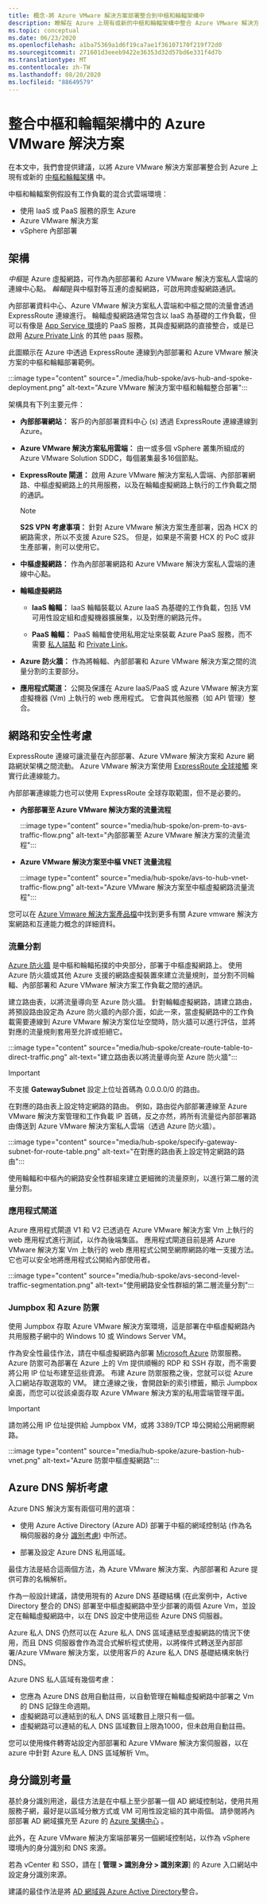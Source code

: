 ```yaml
---
title: 概念-將 Azure VMware 解決方案部署整合到中樞和輪輻架構中
description: 瞭解在 Azure 上現有或新的中樞和輪輻架構中整合 Azure VMware 解決方案部署的建議。
ms.topic: conceptual
ms.date: 06/23/2020
ms.openlocfilehash: a1ba75369a1d6f19ca7ae1f36107170f219f72d0
ms.sourcegitcommit: 271601d3eeeb9422e36353d32d57bd6e331f4d7b
ms.translationtype: MT
ms.contentlocale: zh-TW
ms.lasthandoff: 08/20/2020
ms.locfileid: "88649579"
---
```

# <a name="integrate-azure-vmware-solution-in-a-hub-and-spoke-architecture"></a>整合中樞和輪輻架構中的 Azure VMware 解決方案

在本文中，我們會提供建議，以將 Azure VMware 解決方案部署整合到 Azure 上現有或新的 [中樞和輪輻架構](/azure/architecture/reference-architectures/hybrid-networking/shared-services) 中。 

中樞和輪輻案例假設有工作負載的混合式雲端環境：

* 使用 IaaS 或 PaaS 服務的原生 Azure
* Azure VMware 解決方案 
* vSphere 內部部署

## <a name="architecture"></a>架構

*中樞*是 Azure 虛擬網路，可作為內部部署和 Azure VMware 解決方案私人雲端的連線中心點。 *輪輻*是與中樞對等互連的虛擬網路，可啟用跨虛擬網路通訊。

內部部署資料中心、Azure VMware 解決方案私人雲端和中樞之間的流量會透過 ExpressRoute 連線進行。 輪輻虛擬網路通常包含以 IaaS 為基礎的工作負載，但可以有像是 [App Service 環境](../app-service/environment/intro.md)的 PaaS 服務，其與虛擬網路的直接整合，或是已啟用 [Azure Private Link](../private-link/index.yml) 的其他 paas 服務。 

此圖顯示在 Azure 中透過 ExpressRoute 連線到內部部署和 Azure VMware 解決方案的中樞和輪輻部署範例。

:::image type="content" source="./media/hub-spoke/avs-hub-and-spoke-deployment.png" alt-text="Azure VMware 解決方案中樞和輪輻整合部署":::




架構具有下列主要元件：

-   **內部部署網站：** 客戶的內部部署資料中心 (s) 透過 ExpressRoute 連線連線到 Azure。

-   **Azure VMware 解決方案私用雲端：** 由一或多個 vSphere 叢集所組成的 Azure VMware Solution SDDC，每個叢集最多16個節點。

-   **ExpressRoute 閘道：** 啟用 Azure VMware 解決方案私人雲端、內部部署網路、中樞虛擬網路上的共用服務，以及在輪輻虛擬網路上執行的工作負載之間的通訊。

    > [!NOTE]
    > **S2S VPN 考慮事項：** 針對 Azure VMware 解決方案生產部署，因為 HCX 的網路需求，所以不支援 Azure S2S。 但是，如果是不需要 HCX 的 PoC 或非生產部署，則可以使用它。

-   **中樞虛擬網路：** 作為內部部署網路和 Azure VMware 解決方案私人雲端的連線中心點。

-   **輪輻虛擬網路**

    -   **IaaS 輪輻：** IaaS 輪輻裝載以 Azure IaaS 為基礎的工作負載，包括 VM 可用性設定組和虛擬機器擴展集，以及對應的網路元件。

    -   **PaaS 輪輻：** PaaS 輪輻會使用私用定址來裝載 Azure PaaS 服務，而不需要 [私人端點](../private-link/private-endpoint-overview.md) 和 [Private Link](../private-link/private-link-overview.md)。

-   **Azure 防火牆：** 作為將輪輻、內部部署和 Azure VMware 解決方案之間的流量分割的主要部分。

-   **應用程式閘道：** 公開及保護在 Azure IaaS/PaaS 或 Azure VMware 解決方案虛擬機器 (Vm) 上執行的 web 應用程式。 它會與其他服務（如 API 管理）整合。

## <a name="network-and-security-considerations"></a>網路和安全性考慮

ExpressRoute 連線可讓流量在內部部署、Azure VMware 解決方案和 Azure 網路網狀架構之間流動。 Azure VMware 解決方案使用 [ExpressRoute 全球接觸](../expressroute/expressroute-global-reach.md) 來實行此連線能力。

內部部署連線能力也可以使用 ExpressRoute 全球存取範圍，但不是必要的。

* **內部部署至 Azure VMware 解決方案的流量流程**

  :::image type="content" source="media/hub-spoke/on-prem-to-avs-traffic-flow.png" alt-text="內部部署至 Azure VMware 解決方案的流量流程":::


* **Azure VMware 解決方案至中樞 VNET 流量流程**

  :::image type="content" source="media/hub-spoke/avs-to-hub-vnet-traffic-flow.png" alt-text="Azure VMware 解決方案至中樞虛擬網路流量流程":::


您可以在 [Azure Vmware 解決方案產品檔](./concepts-networking.md)中找到更多有關 Azure vmware 解決方案網路和互連能力概念的詳細資料。

### <a name="traffic-segmentation"></a>流量分割

[Azure 防火牆](../firewall/index.yml) 是中樞和輪輻拓撲的中央部分，部署于中樞虛擬網路上。 使用 Azure 防火牆或其他 Azure 支援的網路虛擬裝置來建立流量規則，並分割不同輪輻、內部部署和 Azure VMware 解決方案工作負載之間的通訊。

建立路由表，以將流量導向至 Azure 防火牆。  針對輪輻虛擬網路，請建立路由，將預設路由設定為 Azure 防火牆的內部介面，如此一來，當虛擬網路中的工作負載需要連線到 Azure VMware 解決方案位址空間時，防火牆可以進行評估，並將對應的流量規則套用至允許或拒絕它。  

:::image type="content" source="media/hub-spoke/create-route-table-to-direct-traffic.png" alt-text="建立路由表以將流量導向至 Azure 防火牆":::


> [!IMPORTANT]
> 不支援 **GatewaySubnet** 設定上位址首碼為 0.0.0.0/0 的路由。

在對應的路由表上設定特定網路的路由。 例如，路由從內部部署連線至 Azure VMware 解決方案管理和工作負載 IP 首碼，反之亦然，將所有流量從內部部署路由傳送到 Azure VMware 解決方案私人雲端（透過 Azure 防火牆）。

:::image type="content" source="media/hub-spoke/specify-gateway-subnet-for-route-table.png" alt-text="在對應的路由表上設定特定網路的路由":::

使用輪輻和中樞內的網路安全性群組來建立更細微的流量原則，以進行第二層的流量分割。 


### <a name="application-gateway"></a>應用程式閘道

Azure 應用程式閘道 V1 和 V2 已透過在 Azure VMware 解決方案 Vm 上執行的 web 應用程式進行測試，以作為後端集區。 應用程式閘道目前是將 Azure VMware 解決方案 Vm 上執行的 web 應用程式公開至網際網路的唯一支援方法。 它也可以安全地將應用程式公開給內部使用者。

:::image type="content" source="media/hub-spoke/avs-second-level-traffic-segmentation.png" alt-text="使用網路安全性群組的第二層流量分割":::


### <a name="jumpbox-and-azure-bastion"></a>Jumpbox 和 Azure 防禦

使用 Jumpbox 存取 Azure VMware 解決方案環境，這是部署在中樞虛擬網路內共用服務子網中的 Windows 10 或 Windows Server VM。

作為安全性最佳作法，請在中樞虛擬網路內部署 [Microsoft Azure](../bastion/index.yml) 防禦服務。 Azure 防禦可為部署在 Azure 上的 Vm 提供順暢的 RDP 和 SSH 存取，而不需要將公用 IP 位址布建至這些資源。 布建 Azure 防禦服務之後，您就可以從 Azure 入口網站存取選取的 VM。 建立連線之後，會開啟新的索引標籤，顯示 Jumpbox 桌面，而您可以從該桌面存取 Azure VMware 解決方案的私用雲端管理平面。

> [!IMPORTANT]
> 請勿將公用 IP 位址提供給 Jumpbox VM，或將 3389/TCP 埠公開給公用網際網路。 


:::image type="content" source="media/hub-spoke/azure-bastion-hub-vnet.png" alt-text="Azure 防禦中樞虛擬網路":::


## <a name="azure-dns-resolution-considerations"></a>Azure DNS 解析考慮

Azure DNS 解決方案有兩個可用的選項：

-   使用 Azure Active Directory (Azure AD) 部署于中樞的網域控制站 (作為名稱伺服器的身分 [識別考慮](#identity-considerations)) 中所述。

-   部署及設定 Azure DNS 私用區域。

最佳方法是結合這兩個方法，為 Azure VMware 解決方案、內部部署和 Azure 提供可靠的名稱解析。

作為一般設計建議，請使用現有的 Azure DNS 基礎結構 (在此案例中，Active Directory 整合的 DNS) 部署至中樞虛擬網路中至少部署的兩個 Azure Vm，並設定在輪輻虛擬網路中，以在 DNS 設定中使用這些 Azure DNS 伺服器。

Azure 私人 DNS 仍然可以在 Azure 私人 DNS 區域連結至虛擬網路的情況下使用，而且 DNS 伺服器會作為混合式解析程式使用，以將條件式轉送至內部部署/Azure VMware 解決方案，以使用客戶的 Azure 私人 DNS 基礎結構來執行 DNS。

Azure DNS 私人區域有幾個考慮：

* 您應為 Azure DNS 啟用自動註冊，以自動管理在輪輻虛擬網路中部署之 Vm 的 DNS 記錄生命週期。
* 虛擬網路可以連結到的私人 DNS 區域數目上限只有一個。
* 虛擬網路可以連結的私人 DNS 區域數目上限為1000，但未啟用自動註冊。

您可以使用條件轉寄站設定內部部署和 Azure VMware 解決方案伺服器，以在 azure 中針對 Azure 私人 DNS 區域解析 Vm。

## <a name="identity-considerations"></a>身分識別考量

基於身分識別用途，最佳方法是在中樞上至少部署一個 AD 網域控制站，使用共用服務子網，最好是以區域分散方式或 VM 可用性設定組的其中兩個。 請參閱將內部部署 AD 網域擴充至 Azure 的 [Azure 架構中心](/azure/architecture/reference-architectures/identity/adds-extend-domain) 。

此外，在 Azure VMware 解決方案端部署另一個網域控制站，以作為 vSphere 環境內的身分識別和 DNS 來源。

若為 vCenter 和 SSO，請在 [ **管理 \> 識別身分 \> 識別來源**] 的 Azure 入口網站中設定身分識別來源。

建議的最佳作法是將 [AD 網域與 Azure Active Directory](/azure/architecture/reference-architectures/identity/azure-ad)整合。

<!-- LINKS - external -->
[Azure Architecture Center]: /azure/architecture/

[Hub & Spoke topology]: /azure/architecture/reference-architectures/hybrid-networking/hub-spoke

[Azure networking documentation]: ../networking/index.yml

<!-- LINKS - internal -->
